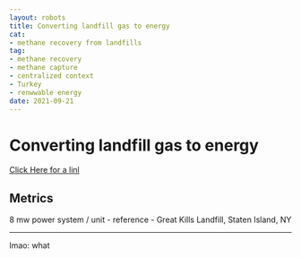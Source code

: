 ```yaml
--- 
layout: robots
title: Converting landfill gas to energy
cat:
- methane recovery from landfills
tag:
- methane recovery
- methane capture
- centralized context
- Turkey
- renwwable energy
date: 2021-09-21
--- 
```

# Converting landfill gas to energy


[Click Here for a linl](https://ecologi.com/projects/converting-landfill-gas-to-energy-turkey)

## Metrics

8 mw power system / unit - reference - Great Kills Landfill, Staten Island, NY

---
lmao: what
